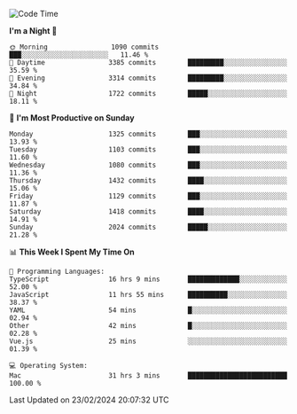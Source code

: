 <!--START_SECTION:waka-->
![Code Time](http://img.shields.io/badge/Code%20Time-3%2C673%20hrs%208%20mins-blue)

**I'm a Night 🦉** 

```text
🌞 Morning                1090 commits        ███░░░░░░░░░░░░░░░░░░░░░░   11.46 % 
🌆 Daytime                3385 commits        █████████░░░░░░░░░░░░░░░░   35.59 % 
🌃 Evening                3314 commits        █████████░░░░░░░░░░░░░░░░   34.84 % 
🌙 Night                  1722 commits        █████░░░░░░░░░░░░░░░░░░░░   18.11 % 
```
📅 **I'm Most Productive on Sunday** 

```text
Monday                   1325 commits        ███░░░░░░░░░░░░░░░░░░░░░░   13.93 % 
Tuesday                  1103 commits        ███░░░░░░░░░░░░░░░░░░░░░░   11.60 % 
Wednesday                1080 commits        ███░░░░░░░░░░░░░░░░░░░░░░   11.36 % 
Thursday                 1432 commits        ████░░░░░░░░░░░░░░░░░░░░░   15.06 % 
Friday                   1129 commits        ███░░░░░░░░░░░░░░░░░░░░░░   11.87 % 
Saturday                 1418 commits        ████░░░░░░░░░░░░░░░░░░░░░   14.91 % 
Sunday                   2024 commits        █████░░░░░░░░░░░░░░░░░░░░   21.28 % 
```


📊 **This Week I Spent My Time On** 

```text
💬 Programming Languages: 
TypeScript               16 hrs 9 mins       █████████████░░░░░░░░░░░░   52.00 % 
JavaScript               11 hrs 55 mins      ██████████░░░░░░░░░░░░░░░   38.37 % 
YAML                     54 mins             █░░░░░░░░░░░░░░░░░░░░░░░░   02.94 % 
Other                    42 mins             █░░░░░░░░░░░░░░░░░░░░░░░░   02.28 % 
Vue.js                   25 mins             ░░░░░░░░░░░░░░░░░░░░░░░░░   01.39 % 

💻 Operating System: 
Mac                      31 hrs 3 mins       █████████████████████████   100.00 % 
```


 Last Updated on 23/02/2024 20:07:32 UTC
<!--END_SECTION:waka-->
